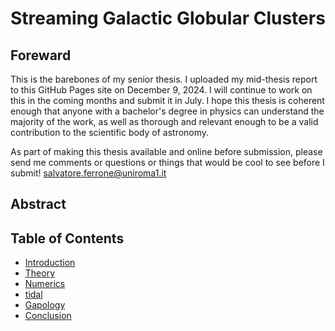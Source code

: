 # Streaming Galactic Globular Clusters

## Foreward
This is the barebones of my senior thesis. I uploaded my mid-thesis report to this GitHub Pages site on December 9, 2024. I will continue to work on this in the coming months and submit it in July. I hope this thesis is coherent enough that anyone with a bachelor's degree in physics can understand the majority of the work, as well as thorough and relevant enough to be a valid contribution to the scientific body of astronomy.


As part of making this thesis available and online before submission, please send me comments or questions or things that would be cool to see before I submit! salvatore.ferrone@uniroma1.it


## Abstract

<!-- INCLUDE abstract.md -->



## Table of Contents

- [Introduction](introduction.html)
- [Theory](theory.html)
- [Numerics](numerics.html)
- [tidal](tidal.html)
- [Gapology](Gapology.html)
- [Conclusion](Conclusion.html)

